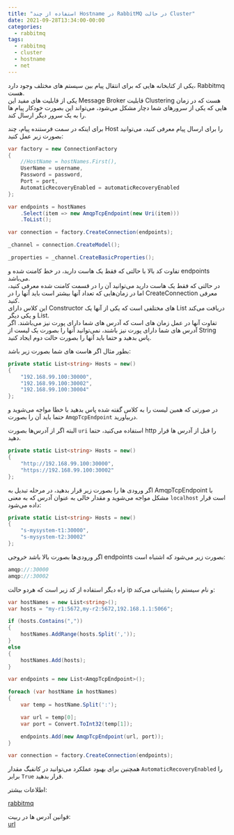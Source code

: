 ```yaml
---
title: "استفاده از چند Hostname در RabbitMQ در حالت Cluster"
date: 2021-09-28T13:34:00-00:00
categories:
  - rabbitmq
tags:
  - rabbitmq
  - cluster
  - hostname
  - net
---
```


یکی از کتابخانه هایی که برای انتقال پیام بین سیستم های مختلف وجود دارد، Rabbitmq هست.  
یکی از قابلیت های مفید این Message Broker قابلیت Clustering هست که در زمان هایی که یکی از سرورهای شما دچار مشکل می‌شود، می‌تواند این بصورت خودکار پیام ها را به یک سرور دیگر ارسال کند.  

برای اینکه در سمت فرستنده پیام، چند Host را برای ارسال پیام معرفی کنید، می‌توانید بصورت زیر عمل کنید:  

```c#
var factory = new ConnectionFactory
{
    //HostName = hostNames.First(),
    UserName = username,
    Password = password,
    Port = port,
    AutomaticRecoveryEnabled = automaticRecoveryEnabled
};

var endpoints = hostNames
    .Select(item => new AmqpTcpEndpoint(new Uri(item)))
    .ToList();

var connection = factory.CreateConnection(endpoints);

_channel = connection.CreateModel();

_properties = _channel.CreateBasicProperties();
```

تفاوت کد بالا با حالتی که فقط یک هاست دارید، در خط کامنت شده و endpoints می‌باشد.  
در حالتی که فقط یک هاست دارید می‌توانید آن را در قسمت کامنت شده معرفی کنید، اما در زمان‌هایی که تعداد آنها بیشتر است باید آنها را در CreateConnection معرفی کنید.  
این کلاس دارای Constructor های مختلفی است که یکی از آنها یک List<string> دریافت می‌کند و یکی دیگر List<AmqpTcpEndpoint>.  
تفاوت آنها در عمل زمان های است که آدرس های شما دارای پورت نیز می‌باشند. اگر آدرس های شما دارای پورت نیز باشند، نمی‌توانید آنها را بصورت یک لیست از String پاس بدهید و حتما باید آنها را بصورت حالت دوم ایجاد کنید.  

بطور مثال اگر هاست های شما بصورت زیر باشد:  

```c#
private static List<string> Hosts = new()
{
    "192.168.99.100:30000",
    "192.168.99.100:30002",
    "192.168.99.100:30004"
};
```

در صورتی که همین لیست را به کلاس گفته شده پاس بدهید با خطا مواجه می‌شوید و حتما باید آن را بصورت `AmqpTcpEndpoint` دربیاورید.  

البته اگر از آدرس‌ها بصورت `uri` استفاده می‌کنید، حتما http را قبل از آدرس ها قرار دهید.  

```c#
private static List<string> Hosts = new()
{
    "http://192.168.99.100:30000",
    "https://192.168.99.100:30002"
};
```

اگر ورودی ها را بصورت زیر قرار بدهید، در مرحله تبدیل به AmqpTcpEndpoint با مشکل مواجه می‌شوید و مقدار خالی به عنوان آدرس که به معنی `localhost` است قرار داده می‌شود:  

```c#
private static List<string> Hosts = new()
{
    "s-mysystem-t1:30000",
    "s-mysystem-t2:30002"
};
```

اگر ورودی‌ها بصورت بالا باشد خروجی endpoints بصورت زیر می‌شود که اشتباه است:  

```c#
amqp://:30000
amqp://:30002
```

راه دیگر استفاده از کد زیر است که هردو حالت ip و نام سیستم را پشتیبانی می‌کند:  

```c#
var hostNames = new List<string>();
var hosts = "my-r1:5672,my-r2:5672,192.168.1.1:5066";

if (hosts.Contains(","))
{
    hostNames.AddRange(hosts.Split(','));
}
else
{
    hostNames.Add(hosts);
}

var endpoints = new List<AmqpTcpEndpoint>();

foreach (var hostName in hostNames)
{
    var temp = hostName.Split(':');

    var url = temp[0];
    var port = Convert.ToInt32(temp[1]);

    endpoints.Add(new AmqpTcpEndpoint(url, port));
}

var connection = factory.CreateConnection(endpoints);
```

همچنین برای بهبود عملکرد می‌توانید در کانفیگ مقدار `AutomaticRecoveryEnabled` را برابر `True` قرار بدهید.  

اطلاعات بیشتر:  

[rabbitmq](https://www.rabbitmq.com/dotnet-api-guide.html#endpoints-list)  

قوانین آدرس ها در ربیت:  
[url](https://www.rabbitmq.com/uri-spec.html)  